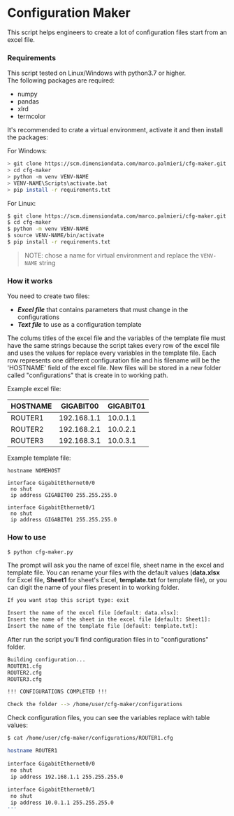# Configuration Maker

This script helps engineers to create a lot of configuration files start from an excel file.


### Requirements

This script tested on Linux/Windows with python3.7 or higher.  
The following packages are required:
 - numpy
 - pandas
 - xlrd
 - termcolor

It's recommended to crate a virtual environment, activate it and then install the packages:

For Windows:

```sh
> git clone https://scm.dimensiondata.com/marco.palmieri/cfg-maker.git
> cd cfg-maker
> python -m venv VENV-NAME
> VENV-NAME\Scripts\activate.bat
> pip install -r requirements.txt
```

For Linux:

```sh
$ git clone https://scm.dimensiondata.com/marco.palmieri/cfg-maker.git
$ cd cfg-maker
$ python -m venv VENV-NAME
$ source VENV-NAME/bin/activate
$ pip install -r requirements.txt
```
>NOTE: chose a name for virtual environment and replace the `VENV-NAME` string


### How it works

You need to create two files:
 - ***Excel file*** that contains parameters that must change in the configurations
 - ***Text file*** to use as a configuration template

The colums titles of the excel file and the variables of the template file must have the same strings because the script takes every row of the excel file and uses the values for replace every variables in the template file. Each row represents one different configuration file and his filename will be the 'HOSTNAME' field of the excel file.
New files will be stored in a new folder called "configurations" that is create in to working path.

Example excel file:

HOSTNAME | GIGABIT00   | GIGABIT01
-------- | ----------- | ---------
ROUTER1  | 192.168.1.1 | 10.0.1.1
ROUTER2  | 192.168.2.1 | 10.0.2.1
ROUTER3  | 192.168.3.1 | 10.0.3.1

Example template file:

	hostname NOMEHOST 
		
	interface GigabitEthernet0/0
	 no shut
	 ip address GIGABIT00 255.255.255.0
		
	interface GigabitEthernet0/1 
	 no shut
	 ip address GIGABIT01 255.255.255.0


### How to use

```sh
$ python cfg-maker.py
```

The prompt will ask you the name of excel file, sheet name in the excel and template file.
You can rename your files with the default values (**data.xlsx** for Excel file, **Sheet1** for sheet's Excel, **template.txt** for template file), or you can digit the name of your files present in to working folder.

```sh
If you want stop this script type: exit

Insert the name of the excel file [default: data.xlsx]:
Insert the name of the sheet in the excel file [default: Sheet1]:
Insert the name of the template file [default: template.txt]:
```

After run the script you'll find configuration files in to "configurations" folder.

```sh
Building configuration...
ROUTER1.cfg
ROUTER2.cfg
ROUTER3.cfg

!!! CONFIGURATIONS COMPLETED !!!

Check the folder --> /home/user/cfg-maker/configurations
```

Check configuration files, you can see the variables replace with table values:

```sh
$ cat /home/user/cfg-maker/configurations/ROUTER1.cfg

hostname ROUTER1 
	
interface GigabitEthernet0/0
 no shut
 ip address 192.168.1.1 255.255.255.0
	
interface GigabitEthernet0/1 
 no shut
 ip address 10.0.1.1 255.255.255.0
'''
